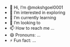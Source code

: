 - 👋 Hi, I’m @mokshgoel0001
- 👀 I’m interested in exploring
- 🌱 I’m currently learning 
- 💞️ I’m looking to 
- 📫 How to reach me ...
- 😄 Pronouns: ...
- ⚡ Fun fact: ...

<!---
mokshgoel0001/mokshgoel0001 is a ✨ special ✨ repository because its `README.md` (this file) appears on your GitHub profile.
You can click the Preview link to take a look at your changes.
--->
